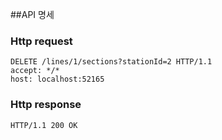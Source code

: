 ##API 명세
### Http request
```
DELETE /lines/1/sections?stationId=2 HTTP/1.1
accept: */*
host: localhost:52165
```
### Http response
```
HTTP/1.1 200 OK
```

